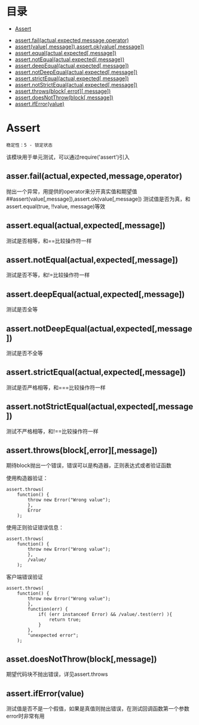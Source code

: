 # 目录
+ [Assert]()
 - [assert.fail(actual,expected,message,operator)]()
 - [assert(value[,message]),assert.ok(value[,message])]()
 - [assert.equal(actual,expected[,message])]()
 - [assert.notEqual(actual,expected(,message))]()
 - [assert.deepEqual(actual,expected[,message])]()
 - [assert.notDeepEqual(actual,expected[,message])]()
 - [assert.strictEqual(actual,expected[,message])]()
 - [assert.notStrictEqual(actual,expected[,message])]()
 - [assert.throws(block[,errot][,message])]()
 - [assert.doesNotThrow(block[,message])]()
 - [assert.ifError(value)]()

# Assert
    稳定性：5 - 锁定状态
该模块用于单元测试，可以通过require('assert')引入
## asser.fail(actual,expected,message,operator)
抛出一个异常，用提供的operator来分开真实值和期望值
##assert(value[,message]),assert.ok(value[,message])
测试值是否为真，和assert.equal(true, !!value, message)等效
## assert.equal(actual,expected[,message])
测试是否相等，和==比较操作符一样
## assert.notEqual(actual,expected[,message])
测试是否不等，和!=比较操作符一样
## assert.deepEqual(actual,expected[,message])
测试是否全等
## assert.notDeepEqual(actual,expected[,message])
测试是否不全等
## assert.strictEqual(actual,expected[,message])
测试是否严格相等，和===比较操作符一样
## assert.notStrictEqual(actual,expected[,message])
测试不严格相等，和!==比较操作符一样
## assert.throws(block[,error][,message])
期待block抛出一个错误，错误可以是构造器，正则表达式或者验证函数

使用构造器验证：

    assert.throws(
        function() {
            throw new Error("Wrong value");
            },
            Error
        );

使用正则验证错误信息：

    assert.throws(
        function() {
            throw new Error("Wrong value");
            },
            /value/
        );

客户端错误验证

    assert.throws(
        function() {
            throw new Error("Wrong value");
            },
            function(err) {
                if( (err instanceof Error) && /value/.test(err) ){
                    return true;
                }
            },
            "unexpected error";
        );

## asset.doesNotThrow(block[,message])
期望代码块不抛出错误，详见assert.throws
## assert.ifError(value)
测试值是否不是一个假值，如果是真值则抛出错误，在测试回调函数第一个参数error时非常有用